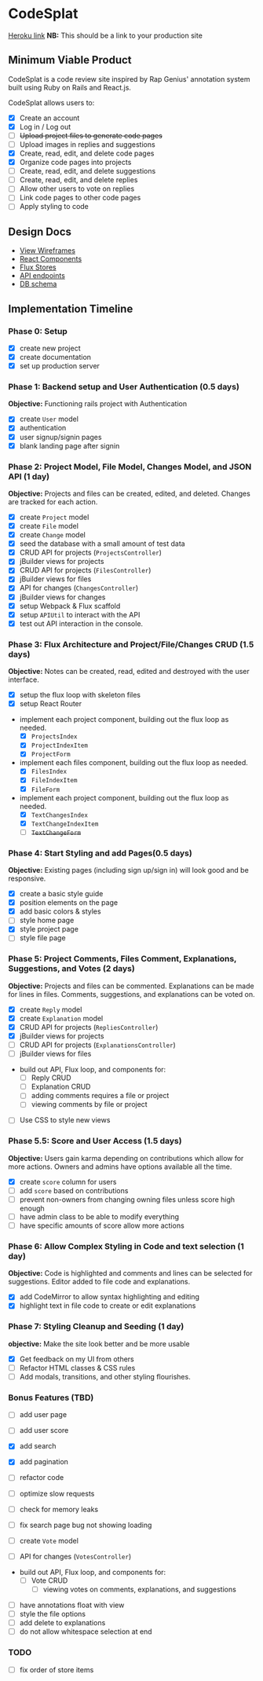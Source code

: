 # CodeSplat

[Heroku link][heroku] **NB:** This should be a link to your production site

[heroku]: https://mw-rgc.herokuapp.com/

## Minimum Viable Product

CodeSplat is a code review site inspired by Rap Genius' annotation system built using Ruby on Rails and React.js.

CodeSplat allows users to:

<!-- This is a Markdown checklist. Use it to keep track of your
progress. Put an x between the brackets for a checkmark: [x] -->

- [x] Create an account
- [x] Log in / Log out
- [ ] ~~Upload project files to generate code pages~~
- [ ] Upload images in replies and suggestions
- [x] Create, read, edit, and delete code pages
- [x] Organize code pages into projects
- [ ] Create, read, edit, and delete suggestions
- [ ] Create, read, edit, and delete replies
- [ ] Allow other users to vote on replies
- [ ] Link code pages to other code pages
- [ ] Apply styling to code

## Design Docs
* [View Wireframes][views]
* [React Components][components]
* [Flux Stores][stores]
* [API endpoints][api-endpoints]
* [DB schema][schema]

[views]: ./docs/views.md
[components]: ./docs/components.md
[stores]: ./docs/stores.md
[api-endpoints]: ./docs/api-endpoints.md
[schema]: ./docs/schema.md

## Implementation Timeline

### Phase 0: Setup
- [x] create new project
- [x] create documentation
- [x] set up production server

### Phase 1: Backend setup and User Authentication (0.5 days)

**Objective:** Functioning rails project with Authentication

- [x] create `User` model
- [x] authentication
- [x] user signup/signin pages
- [x] blank landing page after signin

### Phase 2: Project Model, File Model, Changes Model, and JSON API (1 day)

**Objective:** Projects and files can be created, edited, and deleted. Changes are tracked for each action.

- [x] create `Project` model
- [x] create `File` model
- [x] create `Change` model
- [x] seed the database with a small amount of test data
- [x] CRUD API for projects (`ProjectsController`)
- [x] jBuilder views for projects
- [x] CRUD API for projects (`FilesController`)
- [x] jBuilder views for files
- [x] API for changes (`ChangesController`)
- [x] jBuilder views for changes
- [x] setup Webpack & Flux scaffold
- [x] setup `APIUtil` to interact with the API
- [x] test out API interaction in the console.

### Phase 3: Flux Architecture and Project/File/Changes CRUD (1.5 days)

**Objective:** Notes can be created, read, edited and destroyed with the
user interface.

- [x] setup the flux loop with skeleton files
- [x] setup React Router
- implement each project component, building out the flux loop as needed.
  - [x] `ProjectsIndex`
  - [x] `ProjectIndexItem`
  - [x] `ProjectForm`
- implement each files component, building out the flux loop as needed.
  - [x] `FilesIndex`
  - [x] `FileIndexItem`
  - [x] `FileForm`
- implement each project component, building out the flux loop as needed.
  - [x] `TextChangesIndex`
  - [x] `TextChangeIndexItem`
  - [ ] ~~`TextChangeForm`~~

### Phase 4: Start Styling and add Pages(0.5 days)

**Objective:** Existing pages (including sign up/sign in) will look good and be responsive.

- [x] create a basic style guide
- [x] position elements on the page
- [x] add basic colors & styles
- [ ] style home page
- [x] style project page
- [ ] style file page

### Phase 5: Project Comments, Files Comment, Explanations, Suggestions, and Votes (2 days)

**Objective:** Projects and files can be commented. Explanations can be made for lines in files. Comments, suggestions, and explanations can be voted on.

- [x] create `Reply` model
- [x] create `Explanation` model
- [x] CRUD API for projects (`RepliesController`)
- [x] jBuilder views for projects
- [ ] CRUD API for projects (`ExplanationsController`)
- [ ] jBuilder views for files
- build out API, Flux loop, and components for:
  - [ ] Reply CRUD
  - [ ] Explanation CRUD
  - [ ] adding comments requires a file or project
  - [ ] viewing comments by file or project
- [ ] Use CSS to style new views

### Phase 5.5: Score and User Access (1.5 days)

**Objective:** Users gain karma depending on contributions which allow for more actions. Owners and admins have options available all the time.

- [x] create `score` column for users
- [ ] add `score` based on contributions
- [ ] prevent non-owners from changing owning files unless score high enough
- [ ] have admin class to be able to modify everything
- [ ] have specific amounts of score allow more actions

### Phase 6: Allow Complex Styling in Code and text selection (1 day)

**Objective:** Code is highlighted and comments and lines can be selected for suggestions. Editor added to file code and explanations.

- [x] add CodeMirror to allow syntax highlighting and editing
- [x] highlight text in file code to create or edit explanations

### Phase 7: Styling Cleanup and Seeding (1 day)

**objective:** Make the site look better and be more usable

- [x] Get feedback on my UI from others
- [ ] Refactor HTML classes & CSS rules
- [ ] Add modals, transitions, and other styling flourishes.

### Bonus Features (TBD)
- [ ] add user page
- [ ] add user score
- [x] add search
- [x] add pagination
- [ ] refactor code
- [ ] optimize slow requests
- [ ] check for memory leaks
- [ ] fix search page bug not showing loading

- [ ] create `Vote` model
- [ ] API for changes (`VotesController`)
- build out API, Flux loop, and components for:
  - [ ] Vote CRUD
	- [ ] viewing votes on comments, explanations, and suggestions

- [ ] have annotations float with view
- [ ] style the file options
- [ ] add delete to explanations
- [ ] do not allow whitespace selection at end

[phase-one]: ./docs/phases/phase1.md
[phase-two]: ./docs/phases/phase2.md
[phase-three]: ./docs/phases/phase3.md
[phase-four]: ./docs/phases/phase4.md
[phase-five]: ./docs/phases/phase5.md

### TODO
- [ ] fix order of store items
